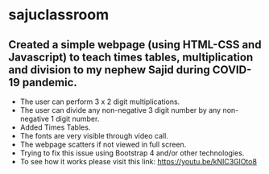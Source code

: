 # sajuclassroom

Created a simple webpage (using HTML-CSS and Javascript) to teach times tables, multiplication and division to my nephew Sajid during COVID-19 pandemic. 
------------------------------------------------------------------------------------------------------------------------------------------

- The user can perform 3 x 2 digit multiplications.
- The user can divide any non-negative 3 digit number by any non-negative 1 digit number.
- Added Times Tables. 
- The fonts are very visible through video call.
- The webpage scatters if not viewed in full screen. 
- Trying to fix this issue using Bootstrap 4 and/or other technologies.
- To see how it works please visit this link: https://youtu.be/kNIC3GlOto8
